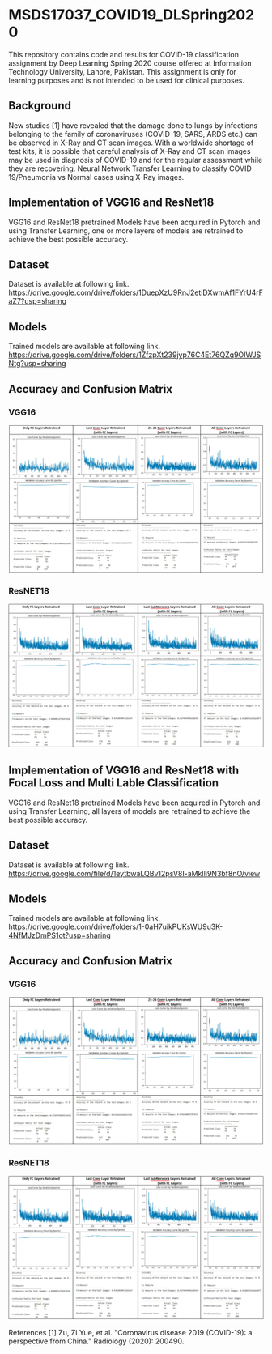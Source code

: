 # MSDS17037_COVID19_DLSpring2020

This repository contains code and results for COVID-19 classification assignment by Deep Learning Spring 2020 course offered at Information Technology University, Lahore, Pakistan. This assignment is only for learning purposes and is not intended to be used for clinical purposes.

## Background
New studies [1] have revealed that the damage done to lungs by infections belonging to the family of coronaviruses (COVID-19, SARS, ARDS etc.) can be observed in X-Ray and CT scan images. 
With a worldwide shortage of test kits, it is possible that careful analysis of X-Ray and CT scan images may be used in diagnosis of COVID-19 and for the regular assessment while they are recovering.
Neural Network Transfer Learning to classify COVID 19/Pneumonia vs Normal cases using X-Ray images.

## Implementation of VGG16 and ResNet18
VGG16 and ResNet18 pretrained Models have been acquired in Pytorch and using Transfer Learning, one or more layers of models are retrained to achieve the best possible accuracy.

## Dataset
Dataset is available at following link.
https://drive.google.com/drive/folders/1DuepXzU9RnJ2etiDXwmAf1FYrU4rFaZ7?usp=sharing

## Models
Trained models are available at following link.
https://drive.google.com/drive/folders/1ZfzpXt239jyp76C4Et76QZq9OIWJSNtg?usp=sharing

## Accuracy and Confusion Matrix
### VGG16
![](https://github.com/mmsufian1982/MSDS17037_COVID19_DLSpring2020/blob/master/images/VGG16.jpg)

### ResNET18
![](https://github.com/mmsufian1982/MSDS17037_COVID19_DLSpring2020/blob/master/images/ResNet18.jpg)

## Implementation of VGG16 and ResNet18 with Focal Loss and Multi Lable Classification
VGG16 and ResNet18 pretrained Models have been acquired in Pytorch and using Transfer Learning, all layers of models are retrained to achieve the best possible accuracy.

## Dataset
Dataset is available at following link.
https://drive.google.com/file/d/1eytbwaLQBv12psV8I-aMkIli9N3bf8nO/view

## Models
Trained models are available at following link.
https://drive.google.com/drive/folders/1-0aH7uikPUKsWU9u3K-4NfMJzDmPS1ot?usp=sharing

## Accuracy and Confusion Matrix
### VGG16
![](https://github.com/mmsufian1982/MSDS17037_COVID19_DLSpring2020/blob/master/images/VGG16.jpg)

### ResNET18
![](https://github.com/mmsufian1982/MSDS17037_COVID19_DLSpring2020/blob/master/images/ResNet18.jpg)

References
[1]  Zu, Zi Yue, et al. "Coronavirus disease 2019 (COVID-19): a perspective from China." Radiology (2020): 200490.
